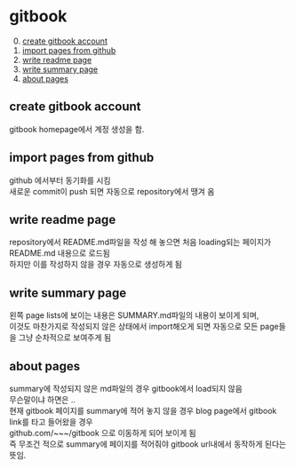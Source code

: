 # gitbook 

0. [create gitbook account](#create-gitbook-account)
1. [import pages from github](#import-pages-from-github)
2. [write readme page](#write-readme-page)
3. [write summary page](#write-summary-page)
4. [about pages](#about-pages)


## create gitbook account
gitbook homepage에서 계정 생성을 함. 

## import pages from github
github 에서부터 동기화를 시킴   
새로운 commit이 push  되면 자동으로 repository에서 땡겨 옴   

## write readme page
repository에서 README.md파일을 작성 해 놓으면 처음 loading되는 페이지가 README.md 내용으로 로드됨   
하지만 이를 작성하지 않을 경우 자동으로 생성하게 됨   

## write summary page
왼쪽 page lists에 보이는 내용은 SUMMARY.md파일의 내용이 보이게 되며,  
이것도 마찬가지로 작성되지 않은 상태에서 import해오게 되면 자동으로 모든 page들을 그냥 순차적으로 보여주게 됨   

## about pages 
summary에 작성되지 않은 md파일의 경우 gitbook에서 load되지 않음  
무슨말이냐 하면은 ..   
현재 gitbook 페이지를 summary에 적어 놓지 않을 경우 blog page에서 gitbook link를 타고 들어왔을 경우   
github.com/~~~/gitbook 으로 이동하게 되어 보이게 됨   
즉 무조건 적으로 summary에 페이지를 적어줘야 gitbook url내에서 동작하게 된다는 뜻임.   




